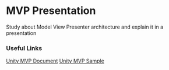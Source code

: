 # MVP Presentation

Study about Model View Presenter architecture and explain it in a presentation

### Useful Links
[Unity MVP Document](https://unity.com/how-to/build-modular-codebase-mvc-and-mvp-programming-patterns#mvp-and-unity)
[Unity MVP Sample](https://github.com/ulaph/Unity_MVP_Sample)

